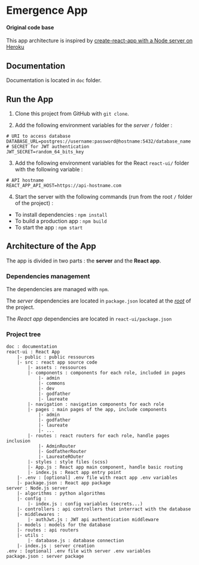 # Emergence App



#### Original code base

This app architecture is inspired by [create-react-app with a Node server on Heroku](https://github.com/mars/heroku-cra-node)



## Documentation

Documentation is located in `doc` folder.



## Run the App

1. Clone this project from GitHub with `git clone`.

2. Add the following environment variables for the *server* `/` folder :

```.env
# URI to access database
DATABASE_URL=postgres://username:password@hostname:5432/database_name
# SECRET for JWT authentication
JWT_SECRET=random_64_bits_key
```

3. Add the following environment variables for the React `react-ui/` folder with the following variable :

```.env
# API hostname 
REACT_APP_API_HOST=https://api-hostname.com
```

4. Start the server with the following commands (run from the root `/`  folder of the project) :

- To install dependencies : `npm install`
- To build a production app : `npm build`
- To start the app : `npm start`



## Architecture of the App

The app is divided in two parts : the **server** and the **React app**.



### Dependencies management

The dependencies are managed with `npm`.

The *server* dependencies are located in `package.json` located at the <u>*root*</u> of the project.

The *React app* dependencies are located in `react-ui/package.json` 



### Project tree

```
doc : documentation
react-ui : React App
    |- public : public ressources
    |- src : react app source code
        |- assets : ressources
        |- components : components for each role, included in pages
            |- admin
            |- commons
            |- dev
            |- godfather
            |- laureate
        |- navigation : navigation components for each role
        |- pages : main pages of the app, include components
            |- admin
            |- godfather
            |- laureate
            |- ...
        |- routes : react routers for each role, handle pages inclusion
            |- AdminRouter
            |- GodfatherRouter
            |- LaureateROuter
        |- styles : style files (scss)
        |- App.js : React app main component, handle basic routing
        |- index.js : React app entry point
    |- .env : [optional] .env file with react app .env variables
    |- package.json : React app package
server : Node.js server
	|- algorithms : python algorithms
    |- config :
        |- index.js : config variables (secrets...)
    |- controllers : api controllers that interract with the database
    |- middlewares :
        |- authJwt.js : JWT api authentication middleware
    |- models : models for the database
    |- routes : api routers
    |- utils :
        |- database.js : database connection
    |- index.js : server creation
.env : [optional] .env file with server .env variables
package.json : server package
```

